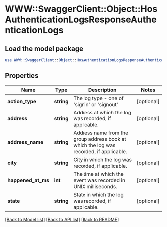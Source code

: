 # WWW::SwaggerClient::Object::HosAuthenticationLogsResponseAuthenticationLogs

## Load the model package
```perl
use WWW::SwaggerClient::Object::HosAuthenticationLogsResponseAuthenticationLogs;
```

## Properties
Name | Type | Description | Notes
------------ | ------------- | ------------- | -------------
**action_type** | **string** | The log type - one of &#39;signin&#39; or &#39;signout&#39; | [optional] 
**address** | **string** | Address at which the log was recorded, if applicable. | [optional] 
**address_name** | **string** | Address name from the group address book at which the log was recorded, if applicable. | [optional] 
**city** | **string** | City in which the log was recorded, if applicable. | [optional] 
**happened_at_ms** | **int** | The time at which the event was recorded in UNIX milliseconds. | [optional] 
**state** | **string** | State in which the log was recorded, if applicable. | [optional] 

[[Back to Model list]](../README.md#documentation-for-models) [[Back to API list]](../README.md#documentation-for-api-endpoints) [[Back to README]](../README.md)


